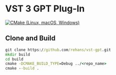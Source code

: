 # VST 3 GPT Plug-In
[![CMake (Linux, macOS, Windows)](https://github.com/rehans/vst-gpt/actions/workflows/cmake.yml/badge.svg)](https://github.com/rehans/vst-gpt/actions/workflows/cmake.yml)

## Clone and Build

```cmd
git clone https://github.com/rehans/vst-gpt.git
mkdir build
cd build
cmake -DCMAKE_BUILD_TYPE=Debug ../<repo_name>
cmake --build .
```